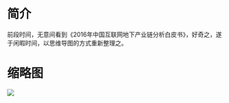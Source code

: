 # 简介

前段时间，无意间看到《2016年中国互联网地下产业链分析白皮书》，好奇之，遂于闲暇时间，以思维导图的方式重新整理之。

# 缩略图

![](https://raw.githubusercontent.com/xucongli1989/UndergroundOfChinaIn2016/master/img/1.jpg)